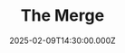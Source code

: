 ---
video:
  type: vimeo
  id: 1055030082
speaker:
  permalink: bart-wilkins
  name: Bart Wilkins
title: The Merge
image: https://i.imgur.com/sIaLAAc.jpeg
date: 2025-02-09T14:30:00.000Z
---